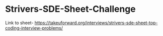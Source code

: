 # Strivers-SDE-Sheet-Challenge
Link to sheet- https://takeuforward.org/interviews/strivers-sde-sheet-top-coding-interview-problems/
